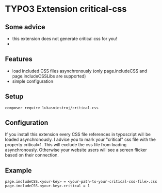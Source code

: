 # TYPO3 Extension critical-css

## Some advice

* this extension does not generate critical css for you!
* 

## Features

* load included CSS files asynchronously (only page.includeCSS and page.includeCSSLibs are supported)
* simple configuration

## Setup

```
composer require lukasniestroj/critical-css
```

## Configuration

If you install this extension every CSS file references in typoscript will be loaded asynchronously.
I advice you to mark your "critical" css file with the property critical=1. 
This will exclude the css file from loading asynchronously. Otherwise your website users will see a screen flicker based on their connection.   

## Example

```
page.includeCSS.<your-key> = <your-path-to-your-critical-css-file>.css
page.includeCSS.<your-key>.critical = 1
```